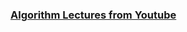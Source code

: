 ### [Algorithm Lectures from Youtube](https://www.youtube.com/playlist?list=PLDN4rrl48XKpZkf03iYFl-O29szjTrs_O)
